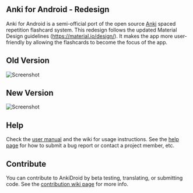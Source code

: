Anki for Android - Redesign
-------
Anki for Android is a semi-official port of the open source [Anki](http://ankisrs.net/index.html) spaced repetition flashcard system. This redesign follows the updated Material Design guidelines (https://material.io/design/). It makes the app more user-friendly by allowing the flashcards to become the focus of the app. 




Old Version
-------
![Screenshot](https://raw.githubusercontent.com/ankidroid/ankidroiddocs/master/img/4-reviewer.png)



New Version
-------
![Screenshot](https://github.com/nickdvlpr/Anki-Android/docs/marketing/screenshots/en-US/phone/material_design_update_1.png?raw=true)




Help
----
Check the [user manual](https://ankidroid.org/docs/manual.html) and the wiki for usage instructions. See the [help page](https://ankidroid.org/docs/help.html) 
for how to submit a bug report or contact a project member, etc.



Contribute
----------
You can contribute to AnkiDroid by beta testing, translating, or submitting code. 
See the [contribution wiki page](https://github.com/ankidroid/Anki-Android/wiki/Contributing) for more info.

